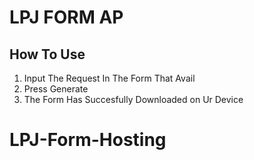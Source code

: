 # LPJ FORM AP
## How To Use 
1. Input The Request In The Form That Avail
2. Press Generate
3. The Form Has Succesfully Downloaded on Ur Device
# LPJ-Form-Hosting
